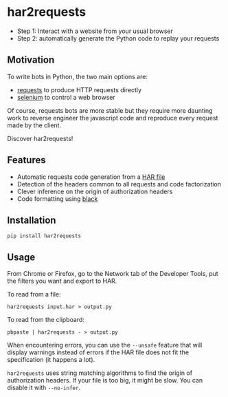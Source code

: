 # har2requests

- Step 1: Interact with a website from your usual browser
- Step 2: automatically generate the Python code to replay your
  requests

## Motivation

To write bots in Python, the two main options are:

- [requests](https://github.com/kennethreitz/requests) to produce HTTP
  requests directly
- [selenium](https://github.com/SeleniumHQ/selenium) to control a web
  browser

Of course, requests bots are more stable but they require more daunting
work to reverse engineer the javascript code and reproduce every request
made by the client.

Discover har2requests\!

## Features

- Automatic requests code generation from a [HAR
  file](https://en.wikipedia.org/wiki/.har)
- Detection of the headers common to all requests and code
  factorization
- Clever inference on the origin of authorization headers
- Code formatting using [black](https://github.com/ambv/black)

## Installation

    pip install har2requests

## Usage

From Chrome or Firefox, go to the Network tab of the Developer Tools,
put the filters you want and export to HAR.

To read from a file:

    har2requests input.har > output.py

To read from the clipboard:

    pbpaste | har2requests - > output.py

When encountering errors, you can use the `--unsafe` feature that will display warnings
instead of errors if the HAR file does not fit the specification (it happens a lot).

`har2requests` uses string matching algorithms to find the origin of authorization headers. If your file is too big, it might be slow. You can disable it with `--no-infer`.
